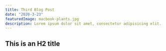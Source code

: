 ```yaml
---
title: Third Blog Post
date: "2020-3-23"
featuredImage: macbook-plants.jpg
description: Lorem ipsum dolor sit amet, consectetur adipisicing elit. Magni non itaque, quibusdam autem dolor ut.
---
```


## This is an H2 title
